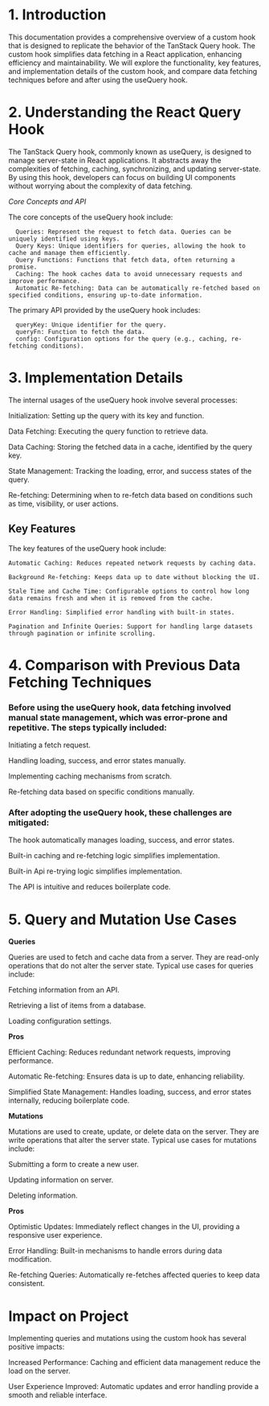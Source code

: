 # 1. Introduction 

This documentation provides a comprehensive overview of a custom hook that is designed to replicate the behavior of the TanStack Query hook. The custom hook simplifies data fetching in a React application, enhancing efficiency and maintainability. We will explore the functionality, key features, and implementation details of the custom hook, and compare data fetching techniques before and after using the useQuery hook. 

 
# 2. Understanding the React Query Hook

The TanStack Query hook, commonly known as useQuery, is designed to manage server-state in React applications. It abstracts away the complexities of fetching, caching, synchronizing, and updating server-state. By using this hook, developers can focus on building UI components without worrying about the complexity of data fetching. 

*Core Concepts and API* 

The core concepts of the useQuery hook include: 

      Queries: Represent the request to fetch data. Queries can be uniquely identified using keys. 
      Query Keys: Unique identifiers for queries, allowing the hook to cache and manage them efficiently. 
      Query Functions: Functions that fetch data, often returning a promise. 
      Caching: The hook caches data to avoid unnecessary requests and improve performance. 
      Automatic Re-fetching: Data can be automatically re-fetched based on specified conditions, ensuring up-to-date information. 

 

The primary API provided by the useQuery hook includes: 

      queryKey: Unique identifier for the query. 
      queryFn: Function to fetch the data. 
      config: Configuration options for the query (e.g., caching, re-fetching conditions). 


# 3. Implementation Details 

The internal usages of the useQuery hook involve several processes: 

Initialization: Setting up the query with its key and function. 

Data Fetching: Executing the query function to retrieve data. 

Data Caching: Storing the fetched data in a cache, identified by the query key. 

State Management: Tracking the loading, error, and success states of the query. 

Re-fetching: Determining when to re-fetch data based on conditions such as time, visibility, or user actions. 

 

## Key Features

The key features of the useQuery hook include: 

    Automatic Caching: Reduces repeated network requests by caching data. 

    Background Re-fetching: Keeps data up to date without blocking the UI. 

    Stale Time and Cache Time: Configurable options to control how long data remains fresh and when it is removed from the cache. 

    Error Handling: Simplified error handling with built-in states. 

    Pagination and Infinite Queries: Support for handling large datasets through pagination or infinite scrolling. 


# 4. Comparison with Previous Data Fetching Techniques

### Before using the useQuery hook, data fetching involved manual state management, which was error-prone and repetitive. The steps typically included: 

Initiating a fetch request. 

Handling loading, success, and error states manually. 

Implementing caching mechanisms from scratch. 

Re-fetching data based on specific conditions manually. 

### After adopting the useQuery hook, these challenges are mitigated: 

The hook automatically manages loading, success, and error states. 

Built-in caching and re-fetching logic simplifies implementation. 

Built-in Api re-trying logic simplifies implementation. 

The API is intuitive and reduces boilerplate code.  

# 5. Query and Mutation Use Cases


**Queries**

Queries are used to fetch and cache data from a server. They are read-only operations that do not alter the server state. Typical use cases for queries include: 

Fetching information from an API. 

Retrieving a list of items from a database. 

Loading configuration settings. 

**Pros** 

Efficient Caching: Reduces redundant network requests, improving performance. 

Automatic Re-fetching: Ensures data is up to date, enhancing reliability. 

Simplified State Management: Handles loading, success, and error states internally, reducing boilerplate code. 

**Mutations** 

Mutations are used to create, update, or delete data on the server. They are write operations that alter the server state. Typical use cases for mutations include: 

Submitting a form to create a new user. 

Updating information on server. 

Deleting information. 

**Pros** 

Optimistic Updates: Immediately reflect changes in the UI, providing a responsive user experience. 

Error Handling: Built-in mechanisms to handle errors during data modification. 

Re-fetching Queries: Automatically re-fetches affected queries to keep data consistent. 

# Impact on Project 

Implementing queries and mutations using the custom hook has several positive impacts: 

Increased Performance: Caching and efficient data management reduce the load on the server. 

User Experience Improved: Automatic updates and error handling provide a smooth and reliable interface. 
